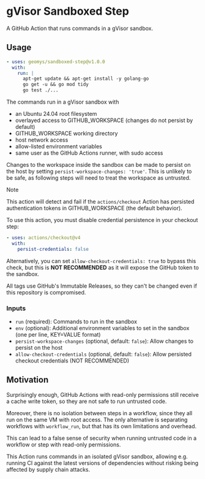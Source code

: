 # gVisor Sandboxed Step

A GitHub Action that runs commands in a gVisor sandbox.

## Usage

```yaml
- uses: geomys/sandboxed-step@v1.0.0
  with:
    run: |
      apt-get update && apt-get install -y golang-go
      go get -u && go mod tidy
      go test ./...
```

The commands run in a gVisor sandbox with

  - an Ubuntu 24.04 root filesystem
  - overlayed access to GITHUB_WORKSPACE (changes do not persist by default)
  - GITHUB_WORKSPACE working directory
  - host network access
  - allow-listed environment variables
  - same user as the GitHub Actions runner, with sudo access

Changes to the workspace inside the sandbox can be made to persist on the host
by setting `persist-workspace-changes: 'true'`. This is unlikely to be safe, as
following steps will need to treat the workspace as untrusted.

> [!NOTE]
> This action will detect and fail if the `actions/checkout` Action has
> persisted authentication tokens in GITHUB_WORKSPACE (the default behavior).
>
> To use this action, you must disable credential persistence in your checkout
> step:
>
> ```yaml
> - uses: actions/checkout@v4
>   with:
>     persist-credentials: false
> ```
>
> Alternatively, you can set `allow-checkout-credentials: true` to bypass this
> check, but this is **NOT RECOMMENDED** as it will expose the GitHub token to
> the sandbox.

All tags use GitHub's Immutable Releases, so they can't be changed even if this
repository is compromised.

### Inputs

- `run` (required): Commands to run in the sandbox
- `env` (optional): Additional environment variables to set in the sandbox (one per line, KEY=VALUE format)
- `persist-workspace-changes` (optional, default: `false`): Allow changes to persist on the host
- `allow-checkout-credentials` (optional, default: `false`): Allow persisted checkout credentials (NOT RECOMMENDED)

## Motivation

Surprisingly enough, GitHub Actions with read-only permissions still receive a
cache write token, so they are not safe to run untrusted code.

Moreover, there is no isolation between steps in a workflow, since they all run
on the same VM with root access. The only alternative is separating workflows
with `workflow_run`, but that has its own limitations and overhead.

This can lead to a false sense of security when running untrusted code in a
workflow or step with read-only permissions.

This Action runs commands in an isolated gVisor sandbox, allowing e.g. running
CI against the latest versions of dependencies without risking being affected by
supply chain attacks.
